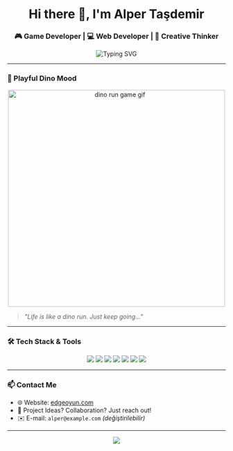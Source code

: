 <h1 align="center">Hi there 👋, I'm Alper Taşdemir</h1>
<h3 align="center">🎮 Game Developer | 💻 Web Developer | 🧠 Creative Thinker</h3>

<p align="center">
  <img src="https://readme-typing-svg.demolab.com?font=Fira+Code&duration=3000&pause=1000&color=F75C7E&center=true&vCenter=true&width=435&lines=I+build+games+%F0%9F%8E%AE+and+web+apps+%F0%9F%92%BB;Always+learning+and+creating+%F0%9F%8C%90;Let's+code+together!+%F0%9F%94%A5" alt="Typing SVG" />
</p>

---

### 🦖 Playful Dino Mood

<p align="center">
  <img src="https://media.giphy.com/media/kdFc8fubgS31b8DsVu/giphy.gif" width="500" alt="dino run game gif"/>
</p>

> *"Life is like a dino run. Just keep going..."*

---

### 🛠️ Tech Stack & Tools

<p align="center">
  <img src="https://img.shields.io/badge/HTML5-e34c26?style=for-the-badge&logo=html5&logoColor=white" />
  <img src="https://img.shields.io/badge/CSS3-264de4?style=for-the-badge&logo=css3&logoColor=white" />
  <img src="https://img.shields.io/badge/JavaScript-f0db4f?style=for-the-badge&logo=javascript&logoColor=black" />
  <img src="https://img.shields.io/badge/Python-3776AB?style=for-the-badge&logo=python&logoColor=white" />
  <img src="https://img.shields.io/badge/C%23-68217A?style=for-the-badge&logo=csharp&logoColor=white" />
  <img src="https://img.shields.io/badge/Unity-000000?style=for-the-badge&logo=unity&logoColor=white" />
  <img src="https://img.shields.io/badge/GitHub-181717?style=for-the-badge&logo=github&logoColor=white" />
</p>

---

### 📫 Contact Me

- 🌐 Website: [edgeoyun.com](https://edgeoyun.com)
- 🧠 Project Ideas? Collaboration? Just reach out!
- ✉️ E-mail: `alper@example.com` *(değiştirilebilir)*

---

<p align="center">
  <img src="https://capsule-render.vercel.app/api?type=waving&color=0:FC466B,100:3F5EFB&height=100&section=footer"/>
</p>

